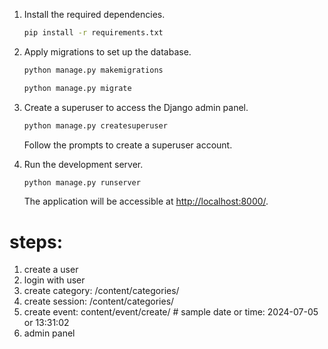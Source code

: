 1. Install the required dependencies.

   ```bash
   pip install -r requirements.txt
   ```

2. Apply migrations to set up the database.

   ```bash
   python manage.py makemigrations
   
   python manage.py migrate
   ```

3. Create a superuser to access the Django admin panel.

   ```bash
   python manage.py createsuperuser
   ```

   Follow the prompts to create a superuser account.

4. Run the development server.

   ```bash
   python manage.py runserver
   ```

   The application will be accessible at [http://localhost:8000/](http://localhost:8000/).


# steps:
1. create a user
2. login with user
3. create category: /content/categories/
4. create session: /content/categories/
5. create event: content/event/create/   # sample date or time: 2024-07-05 or 13:31:02
6. admin panel
